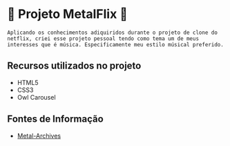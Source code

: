 # 🤘 Projeto MetalFlix 🤘

    Aplicando os conhecimentos adiquiridos durante o projeto de clone do netflix, criei esse projeto pessoal tendo como tema um de meus interesses que é música. Especificamente meu estilo músical preferido.

## Recursos utilizados no projeto

 - HTML5
 - CSS3
 - Owl Carousel

## Fontes de Informação
 - [Metal-Archives](www.metal-archives.com)
